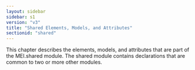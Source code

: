 ```yaml
---
layout: sidebar
sidebar: s1
version: "v3"
title: "Shared Elements, Models, and Attributes"
sectionid: "shared"
---
```


<span class="div">
   
   This chapter describes the elements, models, and attributes that are part of the MEI.shared
   module. The shared module contains declarations that are common to two or more other
   modules.
   
   
   
   
   
   
   
</span>
